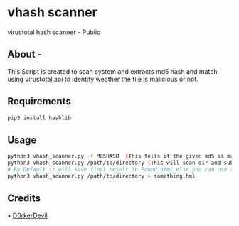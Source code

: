 # vhash scanner
virustotal hash scanner - Public 

## About -
This Script is created to scan system and extracts md5 hash and match using virustotal api to identify weather the file is malicious or not.

## Requirements 
```bash
pip3 install hashlib
```
## Usage  
```bash
python3 vhash_scanner.py -f MD5HASH  (This tells if the given md5 is malicious or not) 
python3 vhash_scanner.py /path/to/directory (This will scan dir and subdir and extract their MD5 hash values)
# By Default it will save final result in Found.html else you can use > to save into the html file that you like
python3 vhash_scanner.py /path/to/directory > something.hml
```

## Credits
• [D0rkerDevil](https://twitter.com/D0rkerDevil)
